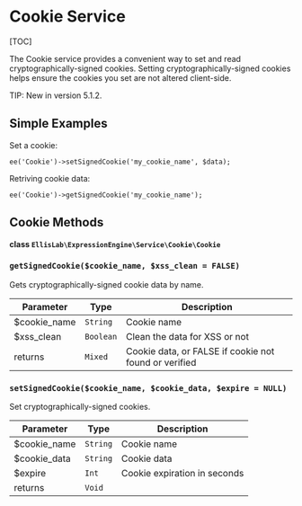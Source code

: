<!--
    This source file is part of the open source project
    ExpressionEngine User Guide (https://github.com/ExpressionEngine/ExpressionEngine-User-Guide)

    @link      https://expressionengine.com/
    @copyright Copyright (c) 2003-2020, Packet Tide, LLC (https://www.packettide.com)
    @license   https://expressionengine.com/license Licensed under Apache License, Version 2.0
-->

# Cookie Service

[TOC]

The Cookie service provides a convenient way to set and read cryptographically-signed cookies. Setting cryptographically-signed cookies helps ensure the cookies you set are not altered client-side.

TIP: New in version 5.1.2.

## Simple Examples

Set a cookie:

    ee('Cookie')->setSignedCookie('my_cookie_name', $data);

Retriving cookie data:

    ee('Cookie')->getSignedCookie('my_cookie_name');

## Cookie Methods

**class `EllisLab\ExpressionEngine\Service\Cookie\Cookie`**

### `getSignedCookie($cookie_name, $xss_clean = FALSE)`

Gets cryptographically-signed cookie data by name.

| Parameter     | Type      | Description                                           |
| ------------- | --------- | ----------------------------------------------------- |
| \$cookie_name | `String`  | Cookie name                                           |
| \$xss_clean   | `Boolean` | Clean the data for XSS or not                         |
| returns       | `Mixed`   | Cookie data, or FALSE if cookie not found or verified |

### `setSignedCookie($cookie_name, $cookie_data, $expire = NULL)`

Set cryptographically-signed cookies.

| Parameter     | Type     | Description                  |
| ------------- | -------- | ---------------------------- |
| \$cookie_name | `String` | Cookie name                  |
| \$cookie_data | `String` | Cookie data                  |
| \$expire      | `Int`    | Cookie expiration in seconds |
| returns       | `Void`   |                              |
